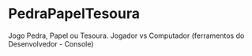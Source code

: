 # PedraPapelTesoura
 Jogo Pedra, Papel ou Tesoura. Jogador vs Computador (ferramentos do Desenvolvedor - Console)
